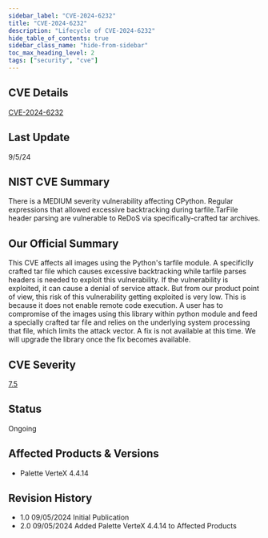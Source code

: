 ```yaml
---
sidebar_label: "CVE-2024-6232"
title: "CVE-2024-6232"
description: "Lifecycle of CVE-2024-6232"
hide_table_of_contents: true
sidebar_class_name: "hide-from-sidebar"
toc_max_heading_level: 2
tags: ["security", "cve"]
---
```


## CVE Details

[CVE-2024-6232](https://nvd.nist.gov/vuln/detail/CVE-2024-6232)

## Last Update

9/5/24

## NIST CVE Summary

There is a MEDIUM severity vulnerability affecting CPython. Regular expressions that allowed excessive backtracking
during tarfile.TarFile header parsing are vulnerable to ReDoS via specifically-crafted tar archives.

## Our Official Summary

This CVE affects all images using the Python's tarfile module. A specificlly crafted tar file which causes excessive backtracking while tarfile parses headers is needed
to exploit this vulnerability. If the vulnerability is exploited, it can cause a denial of service attack. But from our product point of view, this risk of this vulnerability getting exploited is very low. This is because it does not enable remote code execution. A user has to compromise of the images using this library within python module and feed a specially crafted tar file and relies on the underlying system processing that file, which limits the attack vector. A fix is not available at this time. We will upgrade the library once the fix becomes available.

## CVE Severity

[7.5](https://nvd.nist.gov/vuln/detail/CVE-2024-6232)

## Status

Ongoing

## Affected Products & Versions

- Palette VerteX 4.4.14

## Revision History

- 1.0 09/05/2024 Initial Publication
- 2.0 09/05/2024 Added Palette VerteX 4.4.14 to Affected Products
